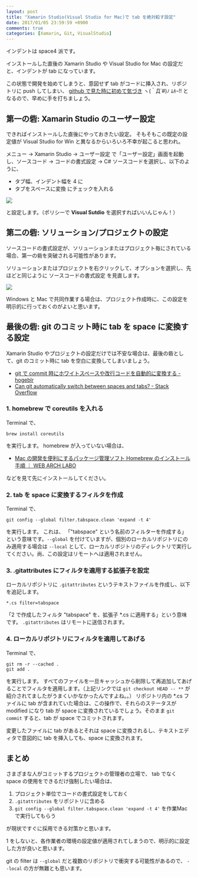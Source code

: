 ```yaml
---
layout: post
title: "Xamarin Studio(Visual Studio for Mac)で tab を絶対殺す設定"
date: 2017/01/05 23:59:59 +0900
comments: true
categories: [Xamarin, Git, VisualStudio]
---
```

インデントは space4 派です。

インストールした直後の Xamarin Studio や Visual Studio for Mac の設定だと、インデントが tab になっています。
<!--more-->

この状態で開発を始めてしまうと、意図せず tab がコードに挿入され、リポジトリに push してしまい、 [github で見た時に初めて気づき](https://github.com/nuitsjp/Xamarin.Forms.GoogleMaps.Bindings/commit/8399c57a6d83b291116be0e588ecca88405d4182#diff-5a747f9189b02ce61af4958a513f30f6) ヽ(｀Д´#)ﾉ ﾑｷｰ!! となるので、早めに手を打ちましょう。

## 第一の砦: Xamarin Studio のユーザー設定

できればインストールした直後にやっておきたい設定。
そもそもこの既定の設定値が Visual Studio for Win と異なるからいろいろ不幸が起こると思われ。

メニュー -> Xamarin Studio -> ユーザー設定 で「ユーザー設定」画面を起動し、ソースコード -> コードの書式設定 -> C# ソースコードを選択し、以下のように、

* タブ幅、インデント幅を 4 に
* タブをスペースに変換 にチェックを入れる

![](https://dl.dropboxusercontent.com/u/264530/qiita/definitely_kill_tab_for_Xamarin_studio_01.png)

と設定します。（ポリシーで **Visual Sutdio** を選択すればいいんじゃん！）

## 第二の砦: ソリューション/プロジェクトの設定

ソースコードの書式設定が、ソリューションまたはプロジェクト毎にされている場合、第一の砦を突破される可能性があります。

ソリューションまたはプロジェクトを右クリックして、オプションを選択し、先ほどと同じように ソースコードの書式設定 を見直します。

![](https://dl.dropboxusercontent.com/u/264530/qiita/definitely_kill_tab_for_Xamarin_studio_02.png)

Windows と Mac で共同作業する場合は、プロジェクト作成時に、この設定を明示的に行っておくのがよいと思います。

## 最後の砦: git のコミット時に tab を space に変換する設定

Xamarin Studio やプロジェクトの設定だけでは不安な場合は、最後の砦として、git のコミット時に tab を空白に変換してしまいましょう。

* [git で commit 時にホワイトスペースや改行コードを自動的に変換する - hogeblr](http://hogeblr.tumblr.com/post/49260745404/git-%E3%81%A7-commit-%E6%99%82%E3%81%AB%E3%83%9B%E3%83%AF%E3%82%A4%E3%83%88%E3%82%B9%E3%83%9A%E3%83%BC%E3%82%B9%E3%82%84%E6%94%B9%E8%A1%8C%E3%82%B3%E3%83%BC%E3%83%89%E3%82%92%E8%87%AA%E5%8B%95%E7%9A%84%E3%81%AB%E5%A4%89%E6%8F%9B%E3%81%99%E3%82%8B)
* [Can git automatically switch between spaces and tabs? - Stack Overflow](http://stackoverflow.com/questions/2316677/can-git-automatically-switch-between-spaces-and-tabs)

### 1. homebrew で coreutils を入れる

Terminal で、

``brew install coreutils``

を実行します。
homebrew が入っていない場合は、

* [Mac の開発を便利にするパッケージ管理ソフト Homebrew のインストール手順 ｜ WEB ARCH LABO](http://weblabo.oscasierra.net/homebrew-1/)

などを見て先にインストールしてください。

### 2. tab を space に変換するフィルタを作成

Terminal で、

``git config --global filter.tabspace.clean 'expand -t 4'``

を実行します。
これは、 「"tabspace" という名前のフィルターを作成する」という意味です。``--global`` を付けていますが、個別のローカルリポジトリにのみ適用する場合は ``--local`` として、ローカルリポジトリのディレクトリで実行してください。尚、この設定はリモートへは適用されません。

### 3. .gitattributes にフィルタを適用する拡張子を設定

ローカルリポジトリに ``.gitattributes`` というテキストファイルを作成し、以下を追記します。

```text:.gitattributes
*.cs filter=tabspace
```

「2 で作成したフィルタ "tabspace" を、拡張子 *.cs に適用する」という意味です。
``.gitattributes`` はリモートに送信されます。

### 4. ローカルリポジトリにフィルタを適用してあげる

Terminal で、

```
git rm -r --cached .
git add .
```

を実行します。
すべてのファイルを一旦キャッシュから削除して再追加してあげることでフィルタを適用します。（上記リンクでは ``git checkout HEAD -- **`` が紹介されてましたがうまくいかなかったんですよね。。）
リポジトリ内の *.cs ファイルに tab が含まれていた場合は、この操作で、それらのステータスが modified になり tab が space に変換されているでしょう。そのまま ``git commit`` すると、tab が space でコミットされます。

変更したファイルに tab があるとそれは space に変換されるし、テキストエディタで意図的に tab を挿入しても、space に変換されます。

## まとめ

さまざまな人がコミットするプロジェクトの管理者の立場で、 tab でなく space の使用をできるだけ強制したい場合は、

1. プロジェクト単位でコードの書式設定をしておく
2. ``.gitattributes`` をリポジトリに含める
3. ``git config --global filter.tabspace.clean 'expand -t 4'`` を作業Macで実行してもらう

が現状ですぐに採用できる対策かと思います。

1 をしないと、各作業者の環境の設定値が適用されてしまうので、明示的に設定した方が良いと思います。

git の filter は ``--global`` だと複数のリポジトリで衝突する可能性があるので、 ``--local`` の方が無難とも思います。

